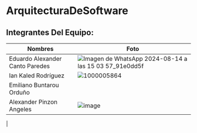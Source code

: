 # ArquitecturaDeSoftware
## Integrantes Del Equipo: 
| Nombres | Foto |
|---------|------|
| Eduardo Alexander Canto Paredes | ![Imagen de WhatsApp 2024-08-14 a las 15 03 57_91e0dd5f](https://github.com/user-attachments/assets/f2a0ae11-7963-4622-839d-7e04a411d21d) |
| Ian Kaled Rodríguez |![1000005864](https://github.com/user-attachments/assets/f9f61cc2-6b51-457c-aa9c-76dd21ebe100)|
| Emiliano Buntarou Orduño | |
| Alexander Pinzon Angeles |![image](https://github.com/user-attachments/assets/c6bb587d-2eb0-4d66-8695-3700d9cf50fb)
 |
